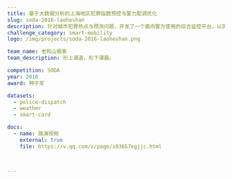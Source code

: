 ```yaml
---
title: 基于大数据分析的上海地区犯罪指数预控与警力配调优化
slug: soda-2016-laoheshan
description: 针对城市犯罪热点与预测问题，开发了一个面向警方使用的综合监控平台，以实现可视化的历史案件回溯，精准的犯罪热点预测、短/中/长期的警力部署与调度优化。
challenge_category: smart-mobility
logo: /img/projects/soda-2016-laoheshan.png

team_name: 老和山极客
team_description: 形上谓道，形下谓器。

competition: SODA
year: 2016
award: 种子奖

datasets:
  - police-dispatch
  - weather
  - smart-card

docs:
  - name: 路演视频
    external: true
    file: https://v.qq.com/x/page/i03657egjjc.html



---
```

